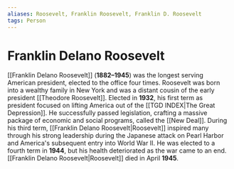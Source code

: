 ```yaml
---
aliases: Roosevelt, Franklin Roosevelt, Franklin D. Roosevelt
tags: Person
---
```

# Franklin Delano Roosevelt
[[Franklin Delano Roosevelt]] (**1882–1945**) was the longest serving American president, elected to the office four times. Roosevelt was born into a wealthy family in New York and was a distant cousin of the early president [[Theodore Roosevelt]]. Elected in **1932**, his first term as president focused on lifting America out of the [[TGD INDEX|The Great Depression]]. He successfully passed legislation, crafting a massive package of economic and social programs, called the [[New Deal]]. During his third term, [[Franklin Delano Roosevelt|Roosevelt]] inspired many through his strong leadership during the Japanese attack on Pearl Harbor and America's subsequent entry into World War II. He was elected to a fourth term in **1944**, but his health deteriorated as the war came to an end. [[Franklin Delano Roosevelt|Roosevelt]] died in April **1945**.